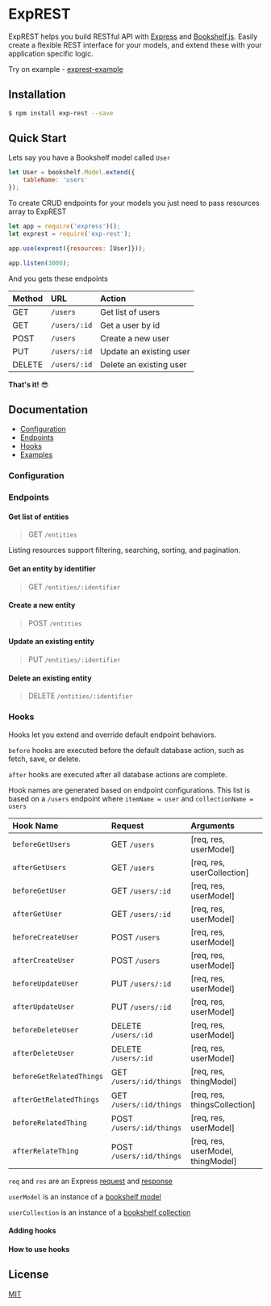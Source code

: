 # ExpREST

ExpREST helps you build RESTful API with [Express](http://expressjs.com/) and [Bookshelf.js](http://bookshelfjs.org/). Easily create a flexible REST interface for your models, and extend these with your application specific logic.

Try on example - [exprest-example](https://github.com/kvokov/exprest-example)

## Installation
```bash
$ npm install exp-rest --save
```

## Quick Start

Lets say you have a Bookshelf model called `User`

```javascript
let User = bookshelf.Model.extend({
    tableName: 'users'
});
```

To create CRUD endpoints for your models you just need to pass resources array to ExpREST

```javascript
let app = require('express')();
let exprest = require('exp-rest');

app.use(exprest({resources: [User]}));

app.listen(3000);
```

And you gets these endpoints

| Method | URL          | Action                  |
| :----- | :------------| :-----------------------|
| GET    | `/users`     | Get list of users       |
| GET    | `/users/:id` | Get a user by id        |
| POST   | `/users`     | Create a new user       |
| PUT    | `/users/:id` | Update an existing user |
| DELETE | `/users/:id` | Delete an existing user |

**That's it!** :sunglasses:

## Documentation

- [Configuration](#configuration)
- [Endpoints](#endpoints)
- [Hooks](#hooks)
- [Examples](#examples)

### Configuration

### Endpoints

#### Get list of entities

> GET `/entities`

Listing resources support filtering, searching, sorting, and pagination.

#### Get an entity by identifier

> GET `/entities/:identifier`

#### Create a new entity

> POST `/entities`

#### Update an existing entity

> PUT `/entities/:identifier`

#### Delete an existing entity

> DELETE `/entities/:identifier`

### Hooks

Hooks let you extend and override default endpoint behaviors.

`before` hooks are executed before the default database action, such as fetch, save, or delete. 

`after` hooks are executed after all database actions are complete.

Hook names are generated based on endpoint configurations. This list is based on a `/users` endpoint where `itemName = user` and `collectionName = users`

| Hook Name                 | Request                   | Arguments                             |
| :-------------------------| :------------------------ | :------------------------------------ |
| `beforeGetUsers`          | GET `/users`              | [req, res, userModel]                 |
| `afterGetUsers`           | GET `/users`              | [req, res, userCollection]            |
| `beforeGetUser`           | GET `/users/:id`          | [req, res, userModel]                 |
| `afterGetUser`            | GET `/users/:id`          | [req, res, userModel]                 |
| `beforeCreateUser`        | POST `/users`             | [req, res, userModel]                 |
| `afterCreateUser`         | POST `/users`             | [req, res, userModel]                 |
| `beforeUpdateUser`        | PUT `/users/:id`          | [req, res, userModel]                 |
| `afterUpdateUser`         | PUT `/users/:id`          | [req, res, userModel]                 |
| `beforeDeleteUser`        | DELETE `/users/:id`       | [req, res, userModel]                 |
| `afterDeleteUser`         | DELETE `/users/:id`       | [req, res, userModel]                 |
| `beforeGetRelatedThings`  | GET `/users/:id/things`   | [req, res, thingModel]                |
| `afterGetRelatedThings`   | GET `/users/:id/things`   | [req, res, thingsCollection]          |
| `beforeRelatedThing`      | POST `/users/:id/things`  | [req, res, userModel]                 |
| `afterRelateThing`        | POST `/users/:id/things`  | [req, res, userModel, thingModel]     |

`req` and `res` are an Express [request](http://expressjs.com/4x/api.html#request) and [response](http://expressjs.com/4x/api.html#response)

`userModel` is an instance of a [bookshelf model](http://bookshelfjs.org/#Model)

`userCollection` is an instance of a [bookshelf collection](http://bookshelfjs.org/#Collection)

#### Adding hooks

#### How to use hooks

## License

[MIT](LICENSE)